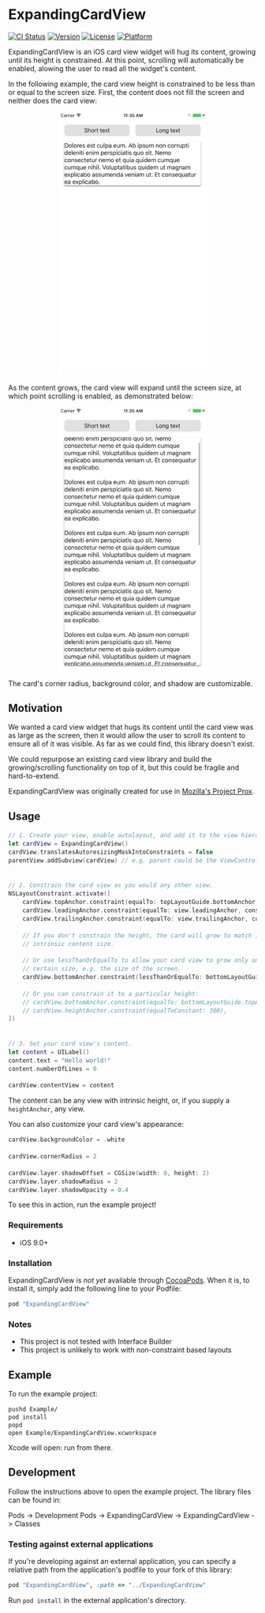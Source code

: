 # ExpandingCardView

[![CI Status](http://img.shields.io/travis/mcomella/ExpandingCardView.svg?style=flat)](https://travis-ci.org/mcomella/ExpandingCardView)
[![Version](https://img.shields.io/cocoapods/v/ExpandingCardView.svg?style=flat)](http://cocoapods.org/pods/ExpandingCardView)
[![License](https://img.shields.io/cocoapods/l/ExpandingCardView.svg?style=flat)](http://cocoapods.org/pods/ExpandingCardView)
[![Platform](https://img.shields.io/cocoapods/p/ExpandingCardView.svg?style=flat)](http://cocoapods.org/pods/ExpandingCardView)

ExpandingCardView is an iOS card view widget will hug its content, growing
until its height is constrained. At this point, scrolling will automatically
be enabled, alowing the user to read all the widget's content.

In the following example, the card view height is constrained to be less
than or equal to the screen size. First, the content does not fill the screen
and neither does the card view:

<div align="center">
<img src="docs/short-text.png" width="300px"/>
</div>

As the content grows, the card view will expand until the screen size,
at which point scrolling is enabled, as demonstrated below:

<div align="center">
<img src="docs/long-text.png" width="300px"/>
</div>

The card's corner radius, background color, and shadow are customizable.

## Motivation
We wanted a card view widget that hugs its content until the card view was
as large as the screen, then it would allow the user to scroll its content
to ensure all of it was visible. As far as we could find, this library
doesn't exist.

We could repurpose an existing card view library and build the
growing/scrolling functionality on top of it, but this could be fragile
and hard-to-extend.

ExpandingCardView was originally created for use in [Mozilla's Project
Prox][prox].

## Usage
```swift
// 1. Create your view, enable autolayout, and add it to the view hierarchy.
let cardView = ExpandingCardView()
cardView.translatesAutoresizingMaskIntoConstraints = false
parentView.addSubview(cardView) // e.g. parent could be the ViewController's view


// 2. Constrain the card view as you would any other view.
NSLayoutConstraint.activate([
    cardView.topAnchor.constraint(equalTo: topLayoutGuide.bottomAnchor, constant: 16),
    cardView.leadingAnchor.constraint(equalTo: view.leadingAnchor, constant: 16),
    cardView.trailingAnchor.constraint(equalTo: view.trailingAnchor, constant: -16),

    // If you don't constrain the height, the card will grow to match its
    // intrinsic content size.

    // Or use lessThanOrEqualTo to allow your card view to grow only until a
    // certain size, e.g. the size of the screen.
    cardView.bottomAnchor.constraint(lessThanOrEqualTo: bottomLayoutGuide.topAnchor, constant: -16),

    // Or you can constrain it to a particular height:
    // cardView.bottomAnchor.constraint(equalTo: bottomLayoutGuide.topAnchor, constant: -16),
    // cardView.heightAnchor.constraint(equalToConstant: 300),
])


// 3. Set your card view's content.
let content = UILabel()
content.text = "Hello world!"
content.numberOfLines = 0

cardView.contentView = content
```

The content can be any view with intrinsic height, or, if you supply a
`heightAnchor`, any view.

You can also customize your card view's appearance:

```swift
cardView.backgroundColor = .white

cardView.cornerRadius = 2

cardView.layer.shadowOffset = CGSize(width: 0, height: 2)
cardView.layer.shadowRadius = 2
cardView.layer.shadowOpacity = 0.4
```

To see this in action, run the example project!

### Requirements
* iOS 9.0+

### Installation
ExpandingCardView is *not yet* available through [CocoaPods](http://cocoapods.org).
When it is, to install it, simply add the following line to your Podfile:

```ruby
pod "ExpandingCardView"
```

### Notes
* This project is not tested with Interface Builder
* This project is unlikely to work with non-constraint based layouts

## Example
To run the example project:

```
pushd Example/
pod install
popd
open Example/ExpandingCardView.xcworkspace
```

Xcode will open: run from there.

## Development
Follow the instructions above to open the example project. The library files
can be found in:

Pods -> Development Pods -> ExpandingCardView -> ExpandingCardView -> Classes

### Testing against external applications
If you're developing against an external application, you can specify a
relative path from the application's podfile to your fork of this library:

```ruby
pod "ExpandingCardView", :path => "../ExpandingCardView"
```

Run `pod install` in the external application's directory.

[prox]: https://github.com/mozilla-mobile/prox
